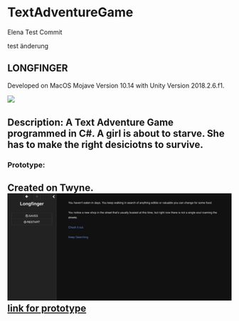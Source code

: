 # TextAdventureGame

Elena Test Commit

test änderung

## LONGFINGER
Developed on MacOS Mojave Version 10.14 with Unity Version 2018.2.6.f1.

![](./Screenshots/)

Description: A Text Adventure Game programmed in C#. A girl is about to starve. She has to make the right desiciotns to survive.
------
### Prototype:
Created on Twyne.
![prototype](./Screenshots/prototype.png)
[link for prototype](./Longfinger.html)
----


